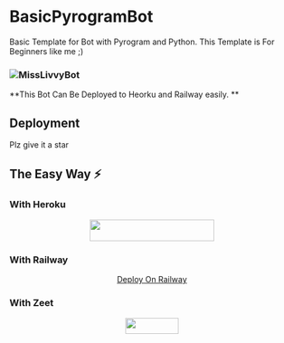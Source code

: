 # BasicPyrogramBot
Basic Template for Bot with Pyrogram and Python. This Template is For Beginners like me ;) 

### ![MissLivvyBot](https://telegra.ph/file/963bce66776c0d97be950.jpg)

**This Bot Can Be Deployed to Heorku and Railway easily. **

## Deployment
Plz give it a star

## The Easy Way ⚡️
### With Heroku
<p align="center"><a href="https://heroku.com/deploy?template=https://github.com/vaibhavchandra13/BasicPyrogramBot"> <img src="https://img.shields.io/badge/Deploy%20To%20Heroku-black?style=for-the-badge&logo=heroku" width="220" height="38.45"/></a></p>

### With Railway

<p align="center"><a href="https://railway.app/new/template?template=https://github.com/exploiterxD/BasicPyrogramBot&envs=BOT_TOKEN,API_ID,API_HASH">Deploy On Railway</a></p>


### With Zeet
<p align="center"><a href="https://zeet.co/new/template/exploiterxD/BasicPyrogramBot"><img src="https://user-images.githubusercontent.com/77770753/119371372-fe917900-bcd3-11eb-8db5-f5e8063cdd1c.jpg" width="94" height="28"></a></p>
